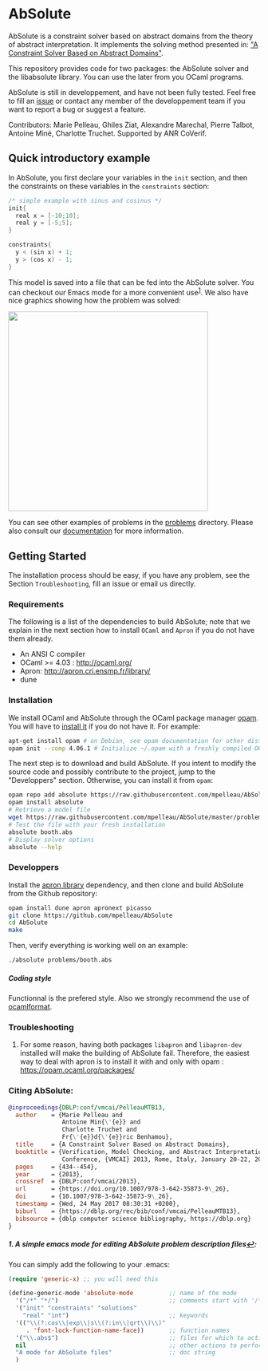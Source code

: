 # AbSolute

AbSolute is a constraint solver based on abstract domains from the theory of abstract interpretation.
It implements the solving method presented in: ["A Constraint Solver Based on Abstract Domains"](https://hal.archives-ouvertes.fr/hal-00785604/file/Pelleau_Mine_Truchet_Benhamou.pdf).

This repository provides code for two packages: the AbSolute solver and the libabsolute library. You can use the later from you OCaml programs.

AbSolute is still in developpement, and have not been fully tested.
Feel free to fill an [issue](https://github.com/mpelleau/AbSolute/issues) or contact any member of the developpement team if you want to report a bug or suggest a feature.

Contributors: Marie Pelleau, Ghiles Ziat, Alexandre Marechal, Pierre Talbot, Antoine Miné, Charlotte Truchet.
Supported by ANR CoVerif.

## Quick introductory example

In AbSolute, you first declare your variables in the `init` section, and then the constraints on these variables in the `constraints` section:

```c
/* simple example with sinus and cosinus */
init{
  real x = [-10;10];
  real y = [-5;5];
}

constraints{
  y < (sin x) + 1;
  y > (cos x) - 1;
}
```

This model is saved into a file that can be fed into the AbSolute solver. You can checkout our Emacs mode for a more convenient use<sup id="a1">[1](#emacs)</sup>.
We also have nice graphics showing how the problem was solved:

<img src="https://github.com/mpelleau/AbSolute/blob/master/imgs/t2.png" width="400" height="400">

You can see other examples of problems in the [problems](https://github.com/mpelleau/AbSolute/tree/master/problems) directory.
Please also consult our [documentation](https://github.com/mpelleau/AbSolute/blob/master/documentation.pdf) for more information.

## Getting Started

The installation process should be easy, if you have any problem, see the Section `Troubleshooting`, fill an issue or email us directly.

### Requirements

The following is a list of the dependencies to build AbSolute; note that we explain in the next section how to install `OCaml` and `Apron` if you do not have them already.

- An ANSI C compiler
- OCaml >= 4.03 : http://ocaml.org/
- Apron: http://apron.cri.ensmp.fr/library/
- dune

### Installation

We install OCaml and AbSolute through the OCaml package manager [opam](http://opam.ocaml.org/).
You will have to [install it](http://opam.ocaml.org/doc/Install.html) if you do not have it. For example:
```sh
apt-get install opam # on Debian, see opam documentation for other distributions.
opam init --comp 4.06.1 # Initialize ~/.opam with a freshly compiled OCaml 4.06.1
```

The next step is to download and build AbSolute.
If you intent to modify the source code and possibly contribute to the project, jump to the "Developpers" section.
Otherwise, you can install it from `opam`:

```sh
opam repo add absolute https://raw.githubusercontent.com/mpelleau/AbSolute/master
opam install absolute
# Retrieve a model file
wget https://raw.githubusercontent.com/mpelleau/AbSolute/master/problems/booth.abs
# Test the file with your fresh installation
absolute booth.abs
# Display solver options
absolute --help
```

### Developpers

Install the [apron library](http://apron.cri.ensmp.fr/library/) dependency, and then clone and build AbSolute from the Github repository:

```sh
opam install dune apron apronext picasso
git clone https://github.com/mpelleau/AbSolute
cd AbSolute
make
```

Then, verify everything is working well on an example:

```sh
./absolute problems/booth.abs
```

##### Coding style
Functionnal is the prefered style. Also we strongly recommend the use of [ocamlformat](https://github.com/ocaml-ppx/ocamlformat).

### Troubleshooting

1. For some reason, having both packages `libapron` and `libapron-dev` installed will make the building of AbSolute fail.
Therefore, the easiest way to deal with apron is to install it with and only with opam : https://opam.ocaml.org/packages/

### Citing AbSolute:

```bibtex
@inproceedings{DBLP:conf/vmcai/PelleauMTB13,
  author    = {Marie Pelleau and
               Antoine Min{\'{e}} and
               Charlotte Truchet and
               Fr{\'{e}}d{\'{e}}ric Benhamou},
  title     = {A Constraint Solver Based on Abstract Domains},
  booktitle = {Verification, Model Checking, and Abstract Interpretation, 14th International
               Conference, {VMCAI} 2013, Rome, Italy, January 20-22, 2013. Proceedings},
  pages     = {434--454},
  year      = {2013},
  crossref  = {DBLP:conf/vmcai/2013},
  url       = {https://doi.org/10.1007/978-3-642-35873-9\_26},
  doi       = {10.1007/978-3-642-35873-9\_26},
  timestamp = {Wed, 24 May 2017 08:30:31 +0200},
  biburl    = {https://dblp.org/rec/bib/conf/vmcai/PelleauMTB13},
  bibsource = {dblp computer science bibliography, https://dblp.org}
}
```

##### <b id="emacs">1</b>. A simple emacs mode for editing AbSolute problem description files[↩](#a1):
You can simply add the following to your .emacs:
```lisp
(require 'generic-x) ;; you will need this

(define-generic-mode 'absolute-mode          ;; name of the mode
  '("/*" "*/")                               ;; comments start with '/*' and end with '*/'
  '("init" "constraints" "solutions"
    "real" "int")                            ;; keywords
  '(("\\(?:cos\\|exp\\|s\\(?:in\\|qrt\\)\\)"
     . 'font-lock-function-name-face))       ;; function names
  '("\\.abs$")                               ;; files for which to activate this mode
  nil                                        ;; other actions to perform
  "A mode for AbSolute files"                ;; doc string
  )
```
